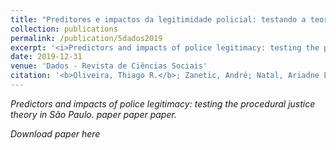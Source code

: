 ```yaml
---
title: "Preditores e impactos da legitimidade policial: testando a teoria da justeza procedimental em São Paulo"
collection: publications
permalink: /publication/5dados2019
excerpt: '<i>Predictors and impacts of police legitimacy: testing the procedural justice theory in São Paulo</i>. paper paper paper.'
date: 2019-12-31
venue: 'Dados - Revista de Ciências Sociais'
citation: '<b>Oliveira, Thiago R.</b>; Zanetic, André; Natal, Ariadne L. (<i>forthcoming</i>). &quot;Preditores e impactos da legitimidade policial: testando a teoria da justeza procedimental em São Paulo.&quot; <i>Dados - Revista de Ciências Sociais</i>.'
---
```

*<i>Predictors and impacts of police legitimacy: testing the procedural justice theory in São Paulo*. paper paper paper.

Download paper here

